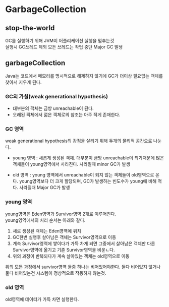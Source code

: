 # GarbageCollection

## stop-the-world
GC를 실행하기 위해 JVM이 어플리케이션 실행을 멈추는것<br>
실행시 GC쓰레드 제외 모든 쓰레드는 작업 중단
Major GC 발생

## garbageCollection
Java는 코드에서 메모리를 명시적으로 해제하지 않기에 GC가 더이상 필요없는 객체를 찾아서 지우게 된다. 

### GC의 가설(weak generational hypothesis)
- 대부분의 객체는 금방 unreachable이 된다.
- 오래된 객체에서 젊은 객체로의 참조는 아주 적게 존재한다.

### GC 영역
weak generational hypothesis의 강점을 살리기 위해 두개의 물리적 공간으로 나눈다.
- young 영역 : 새롭게 생성된 객체. 대부분이 금방 unreachable이 되기때문에 많은 객체들이 young영역에서 사라진다. 사라질때 minor GC가 발생

- old 영역 : young 영역에서 unreachable이 되지 않는 객체들이 old영역으로 온다. young영역보다 더 크게 할당되며, GC가 발생하는 빈도수가 young에 비해 적다. 사라질때 Major GC가 발생

### young 영역
young영역은 Eden영역과 Survivor영역 2개로 이루어진다.<br>
young영역에서의 처리 순서는 아래와 같다.

1. 새로 생성된 객체는 Eden영역에 위치
2. GC한번 실행후 살아남은 객체는 Survivor영역으로 이동
3. 계속 Survivor영역에 쌓이다가 가득 차게 되면 그중에서 살아남은 객체만 다른 Survivor영역에 옮기고 기존 Survivor영역을 비운ㄴ다.
4. 위의 과정이 반복되다가 계속 살아있는 객체는 old영역으로 이동

위의 모든 과정에서 survivor영역 둘중 하나는 비어있어야한다. 둘다 비어있지 않거나 둘다 비어있는건 시스템이 정상적으로 작동하지 않는것.

### old 영역
old영역에 데이터가 가득 차면 실행한다.